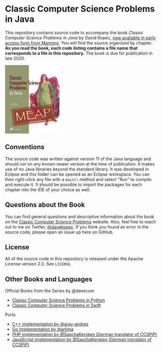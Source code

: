 # Classic Computer Science Problems in Java
This repository contains source code to accompany the book *Classic Computer Science Problems in Java* by David Kopec, [now available in early access form from Manning](https://www.manning.com/books/classic-computer-science-problems-in-java?a_aid=oaksnow&a_bid=6430148a). You will find the source organized by chapter. **As you read the book, each code listing contains a file name that corresponds to a file in this repository.** The book is due for publication in late 2020.

![Classic Computer Science Problems in Python Cover](cover.jpg)

## Conventions
The source code was written against version 11 of the Java language and should run on any known newer version at the time of publication. It makes use of no Java libraries beyond the standard library. It was developed in Eclipse and this folder can be opened as an Eclipse workspace. You can then right-click any file with a `main()` method and select "Run" to compile and execute it. It should be possible to import the packages for each chapter into the IDE of your choice as well.

## Questions about the Book
You can find general questions and descriptive information about the book on the [Classic Computer Science Problems](https://classicproblems.com/) website. Also, feel free to reach out to me on Twitter, [@davekopec](https://twitter.com/davekopec). If you think you found an error in the source code, please open an issue up here on GitHub.

## License
All of the source code in this repository is released under the Apache License version 2.0. See `LICENSE`.

## Other Books and Languages

Official Books from the Series by @davecom 
- [Classic Computer Science Problems in Python](https://github.com/davecom/ClassicComputerScienceProblemsInPython)
- [Classic Computer Science Problems in Swift](https://github.com/davecom/ClassicComputerScienceProblemsInSwift)

Ports
- [C++ implementation by @aray-andres](https://github.com/araya-andres/classic_computer_sci)
- [Go implementation by @arlima](https://github.com/arlima/problemas_classicos_CC)
- [PHP implementation by @SaschaKersken (German translator of CCSPiP)](https://github.com/SaschaKersken/ClassicComputerScienceProblemsInPhp)
- [JavaScript implementation by @SaschaKersken (German translator of CCSPiP)](https://github.com/SaschaKersken/ClassicComputerScienceProblemsInJavaScript)
